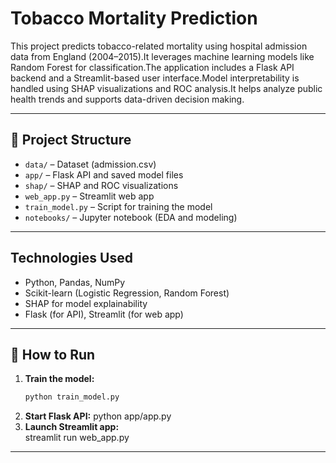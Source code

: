 # Tobacco Mortality Prediction

This project predicts tobacco-related mortality using hospital admission data from England (2004–2015).It leverages machine learning models like Random Forest for classification.The application includes a Flask API backend and a Streamlit-based user interface.Model interpretability is handled using SHAP visualizations and ROC analysis.It helps analyze public health trends and supports data-driven decision making.

---

## 📂 Project Structure

- `data/` – Dataset (admission.csv)
- `app/` – Flask API and saved model files
- `shap/` – SHAP and ROC visualizations
- `web_app.py` – Streamlit web app
- `train_model.py` – Script for training the model
- `notebooks/` – Jupyter notebook (EDA and modeling)

---

## Technologies Used

- Python, Pandas, NumPy
- Scikit-learn (Logistic Regression, Random Forest)
- SHAP for model explainability
- Flask (for API), Streamlit (for web app)

---

## 🚀 How to Run

1. **Train the model:**
   ```bash
   python train_model.py
2. **Start Flask API:**
   python app/app.py
3. **Launch Streamlit app:**   
   streamlit run web_app.py

---

